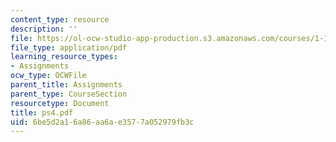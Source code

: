 ```yaml
---
content_type: resource
description: ''
file: https://ol-ocw-studio-app-production.s3.amazonaws.com/courses/1-124j-foundations-of-software-engineering-fall-2000/6be5d2a16a86aa6ae3577a052979fb3c_ps4.pdf
file_type: application/pdf
learning_resource_types:
- Assignments
ocw_type: OCWFile
parent_title: Assignments
parent_type: CourseSection
resourcetype: Document
title: ps4.pdf
uid: 6be5d2a1-6a86-aa6a-e357-7a052979fb3c
---
```

